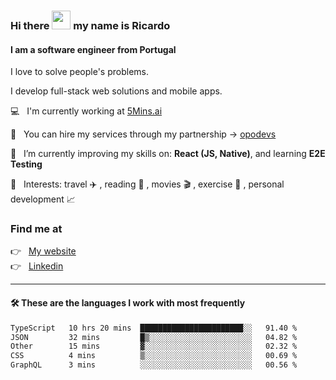 ### Hi there <img src="https://raw.githubusercontent.com/iampavangandhi/iampavangandhi/master/gifs/Hi.gif" width="30"> my name is Ricardo
#### I am a software engineer from Portugal
I love to solve people's problems.

I develop full-stack web solutions and mobile apps.

💻  &nbsp; I'm currently working at <a href="https://5mins.ai/">5Mins.ai</a>

💼  &nbsp; You can hire my services through my partnership -> <a href="https://github.com/opodevs">opodevs</a>

🌱 &nbsp; I’m currently improving my skills on: **React (JS, Native)**, and learning **E2E Testing**

💙 &nbsp; Interests: travel ✈️ , reading 📖 , movies 🎬 , exercise 🏃 , personal development 📈

### Find me at

<p align="left">
  👉  &nbsp;
  <a href="https://ricardopbarbosa.com" target="_blank">
    My website
  </a>
  <br/>
  👉 &nbsp;
  <a href="https://www.linkedin.com/in/ricardopbarbosa" target="_blank">
    Linkedin
  </a>
</p>

<hr />

#### 🛠 These are the languages I work with most frequently
<!--START_SECTION:waka-->

```txt
TypeScript   10 hrs 20 mins  ███████████████████████░░   91.40 %
JSON         32 mins         █▒░░░░░░░░░░░░░░░░░░░░░░░   04.82 %
Other        15 mins         ▓░░░░░░░░░░░░░░░░░░░░░░░░   02.32 %
CSS          4 mins          ▒░░░░░░░░░░░░░░░░░░░░░░░░   00.69 %
GraphQL      3 mins          ░░░░░░░░░░░░░░░░░░░░░░░░░   00.56 %
```

<!--END_SECTION:waka-->
